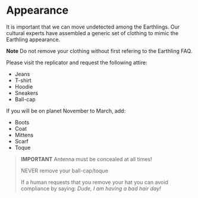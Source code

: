 # Appearance

It is important that we can move undetected among the Earthlings. Our cultural experts have assembled a generic set of clothing to mimic the Earthling appearance.

**Note** Do not remove your clothing without first refering to the Earthling FAQ.

Please visit the replicator and request the following attire:

- Jeans
- T-shirt
- Hoodie
- Sneakers
- Ball-cap

If you will be on planet November to March, add:

- Boots
- Coat
- Mittens
- Scarf
- Toque

> **IMPORTANT**
> Antenna must be concealed at all times!
> 
> NEVER remove your ball-cap/toque
> 
> If a human requests that you remove your hat you can avoid compliance by saying: *Dude, I am having a bad hair day!*
